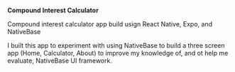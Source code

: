 **Compound Interest Calculator**

Compound interest calculator app build usign React Native, Expo, and NativeBase

I built this app to experiment with using NativeBase to build a three screen app (Home, Calculator, About) to improve my knowledge of, and ot help me evaluate, NativeBase UI framework.

